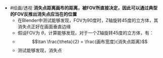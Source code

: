 - #绘画/透视 **消失点距离画布的距离，被FOV所直接决定，因此可以通过典型的FOV反推出消失点应当在的位置**
	- 在Blender中测试能够发现，FOV为90度时，Z轴旋转45度的立方体，其消失点正好在画面垂直边缘
	- 假设FOV为 $\theta$，计算能够发现，对于一个Z轴旋转45度的立方体，有：
	- $$\tan \frac{\theta}{2} = \frac{画布宽度}{消失点距离}$$
	- 测试能够发现，消失点